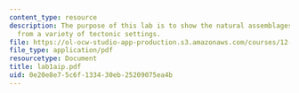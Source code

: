 ```yaml
---
content_type: resource
description: The purpose of this lab is to show the natural assemblages of pyroxenes
  from a variety of tectonic settings.
file: https://ol-ocw-studio-app-production.s3.amazonaws.com/courses/12-490-advanced-igneous-petrology-fall-2005/0e20e8e75c6f133430eb25209075ea4b_lab1aip.pdf
file_type: application/pdf
resourcetype: Document
title: lab1aip.pdf
uid: 0e20e8e7-5c6f-1334-30eb-25209075ea4b
---
```

